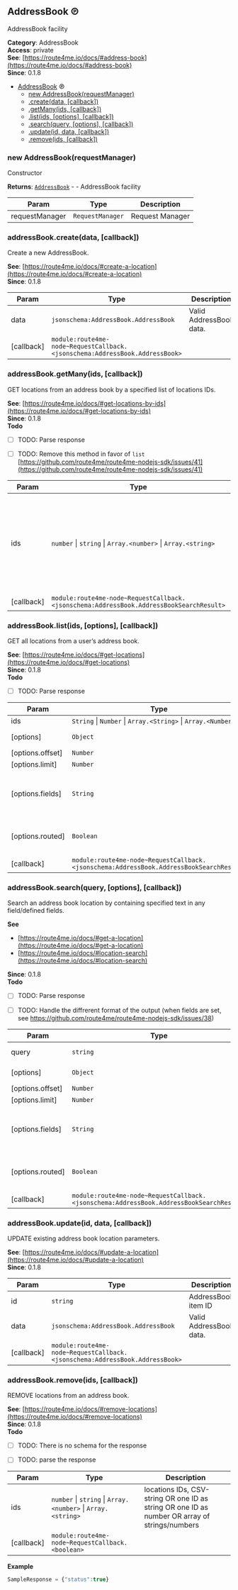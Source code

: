<a id="AddressBook" name="AddressBook"></a>

## AddressBook ℗

AddressBook facility

**Category**: AddressBook  
**Access**: private  
**See**: [https://route4me.io/docs/#address-book](https://route4me.io/docs/#address-book)  
**Since**: 0.1.8  

* [AddressBook](#AddressBook) ℗
    * [new AddressBook(requestManager)](#new_AddressBook_new)
    * [.create(data, [callback])](#AddressBook+create)
    * [.getMany(ids, [callback])](#AddressBook+getMany)
    * [.list(ids, [options], [callback])](#AddressBook+list)
    * [.search(query, [options], [callback])](#AddressBook+search)
    * [.update(id, data, [callback])](#AddressBook+update)
    * [.remove(ids, [callback])](#AddressBook+remove)

<a id="new_AddressBook_new" name="new_AddressBook_new"></a>

### new AddressBook(requestManager)

Constructor

**Returns**: [<code>AddressBook</code>](#AddressBook) - - AddressBook facility  

| Param | Type | Description |
| --- | --- | --- |
| requestManager | <code>RequestManager</code> | Request Manager |

<a id="AddressBook+create" name="AddressBook+create"></a>

### addressBook.create(data, [callback])

Create a new AddressBook.

**See**: [https://route4me.io/docs/#create-a-location](https://route4me.io/docs/#create-a-location)  
**Since**: 0.1.8  

| Param | Type | Description |
| --- | --- | --- |
| data | <code>jsonschema:AddressBook.AddressBook</code> | Valid AddressBook data. |
| [callback] | <code>module:route4me-node~RequestCallback.&lt;jsonschema:AddressBook.AddressBook&gt;</code> |  |

<a id="AddressBook+getMany" name="AddressBook+getMany"></a>

### addressBook.getMany(ids, [callback])

GET locations from an address book by a specified list of locations IDs.

**See**: [https://route4me.io/docs/#get-locations-by-ids](https://route4me.io/docs/#get-locations-by-ids)  
**Since**: 0.1.8  
**Todo**

- [ ] TODO: Parse response
- [ ] TODO: Remove this method in favor of `list` [https://github.com/route4me/route4me-nodejs-sdk/issues/41](https://github.com/route4me/route4me-nodejs-sdk/issues/41)


| Param | Type | Description |
| --- | --- | --- |
| ids | <code>number</code> \| <code>string</code> \| <code>Array.&lt;number&gt;</code> \| <code>Array.&lt;string&gt;</code> | Address IDs (as number, string, CSV-separated string, or an array of numbers, or an array of strings). |
| [callback] | <code>module:route4me-node~RequestCallback.&lt;jsonschema:AddressBook.AddressBookSearchResult&gt;</code> |  |

<a id="AddressBook+list" name="AddressBook+list"></a>

### addressBook.list(ids, [options], [callback])

GET all locations from a user’s address book.

**See**: [https://route4me.io/docs/#get-locations](https://route4me.io/docs/#get-locations)  
**Since**: 0.1.8  
**Todo**

- [ ] TODO: Parse response


| Param | Type | Description |
| --- | --- | --- |
| ids | <code>String</code> \| <code>Number</code> \| <code>Array.&lt;String&gt;</code> \| <code>Array.&lt;Number&gt;</code> | Order IDs |
| [options] | <code>Object</code> | List-parameters |
| [options.offset] | <code>Number</code> | List offset |
| [options.limit] | <code>Number</code> | List limit |
| [options.fields] | <code>String</code> | String of comma separated fields to return |
| [options.routed] | <code>Boolean</code> | Return routed or unrouted records |
| [callback] | <code>module:route4me-node~RequestCallback.&lt;jsonschema:AddressBook.AddressBookSearchResult&gt;</code> |  |

<a id="AddressBook+search" name="AddressBook+search"></a>

### addressBook.search(query, [options], [callback])

Search an address book location by containing specified text in any
field/defined fields.

**See**

- [https://route4me.io/docs/#get-a-location](https://route4me.io/docs/#get-a-location)
- [https://route4me.io/docs/#location-search](https://route4me.io/docs/#location-search)

**Since**: 0.1.8  
**Todo**

- [ ] TODO: Parse response
- [ ] TODO: Handle the diffrerent format of the output (when fields are set,
see https://github.com/route4me/route4me-nodejs-sdk/issues/38)


| Param | Type | Description |
| --- | --- | --- |
| query | <code>string</code> | Searched text |
| [options] | <code>Object</code> | List-parameters |
| [options.offset] | <code>Number</code> | List offset |
| [options.limit] | <code>Number</code> | List limit |
| [options.fields] | <code>String</code> | String of comma separated fields to return |
| [options.routed] | <code>Boolean</code> | Return routed or unrouted records |
| [callback] | <code>module:route4me-node~RequestCallback.&lt;jsonschema:AddressBook.AddressBookSearchResult&gt;</code> |  |

<a id="AddressBook+update" name="AddressBook+update"></a>

### addressBook.update(id, data, [callback])

UPDATE existing address book location parameters.

**See**: [https://route4me.io/docs/#update-a-location](https://route4me.io/docs/#update-a-location)  
**Since**: 0.1.8  

| Param | Type | Description |
| --- | --- | --- |
| id | <code>string</code> | AddressBook item ID |
| data | <code>jsonschema:AddressBook.AddressBook</code> | Valid AddressBook data. |
| [callback] | <code>module:route4me-node~RequestCallback.&lt;jsonschema:AddressBook.AddressBook&gt;</code> |  |

<a id="AddressBook+remove" name="AddressBook+remove"></a>

### addressBook.remove(ids, [callback])

REMOVE locations from an address book.

**See**: [https://route4me.io/docs/#remove-locations](https://route4me.io/docs/#remove-locations)  
**Since**: 0.1.8  
**Todo**

- [ ] TODO: There is no schema for the response
- [ ] TODO: parse the response


| Param | Type | Description |
| --- | --- | --- |
| ids | <code>number</code> \| <code>string</code> \| <code>Array.&lt;number&gt;</code> \| <code>Array.&lt;string&gt;</code> | locations IDs, CSV-string OR one ID as string OR one ID as number OR array of strings/numbers |
| [callback] | <code>module:route4me-node~RequestCallback.&lt;boolean&gt;</code> |  |

**Example**  
```javascript
SampleResponse = {"status":true}
```
